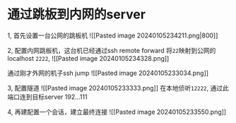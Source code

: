 # 通过跳板到内网的server
1, 首先设置一台公网的跳板机
![[Pasted image 20240105234211.png|800]]

2, 配置内网跳板机，这台机已经通过ssh remote forward 将`22`映射到公网的localhost `2222`,
![[Pasted image 20240105234328.png]]

通过刚才外网的机子ssh jump
![[Pasted image 20240105233034.png]]

3, 配置隧道
![[Pasted image 20240105233333.png]]
在本地侦听`12222`, 通过此端口连到目标server 192...111

4, 再建配置一个会话，建立最终连接
![[Pasted image 20240105233550.png]]

